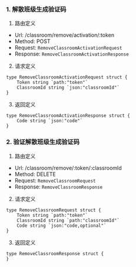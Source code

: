
### 1. 解散班级生成验证码

1. 路由定义

- Url: /classroom/remove/activation/:token
- Method: POST
- Request: `RemoveClassroomActivationRequest`
- Response: `RemoveClassroomActivationResponse`

2. 请求定义


```golang
type RemoveClassroomActivationRequest struct {
	Token string `path:"token"`
	ClassroomId string `json:"classroomId"`
}
```


3. 返回定义


```golang
type RemoveClassroomActivationResponse struct {
	Code string `json:"code"`
}
```
  


### 2. 验证解散班级生成验证码

1. 路由定义

- Url: /classroom/remove/:token/:classroomId
- Method: DELETE
- Request: `RemoveClassroomRequest`
- Response: `RemoveClassroomResponse`

2. 请求定义


```golang
type RemoveClassroomRequest struct {
	Token string `path:"token"`
	ClassroomId string `path:"classroomId"`
	Code string `json:"code,optional"`
}
```


3. 返回定义


```golang
type RemoveClassroomResponse struct {
}
```
  


